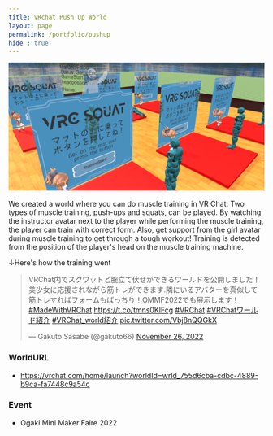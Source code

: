 ```yaml
---
title: VRchat Push Up World
layout: page
permalink: /portfolio/pushup
hide : true
---
```


![Alt text](image/pushup.PNG)

We created a world where you can do muscle training in VR Chat. Two types of muscle training, push-ups and squats, can be played. By watching the instructor avatar next to the player while performing the muscle training, the player can train with correct form. Also, get support from the girl avatar during muscle training to get through a tough workout! Training is detected from the position of the player's head on the muscle training machine.

↓Here's how the training went

<blockquote class="twitter-tweet"><p lang="ja" dir="ltr">VRChat内でスクワットと腕立て伏せができるワールドを公開しました！美少女に応援されながら筋トレができます.隣にいるアバターを真似して筋トレすればフォームもばっちり！OMMF2022でも展示します！<a href="https://twitter.com/hashtag/MadeWithVRChat?src=hash&amp;ref_src=twsrc%5Etfw">#MadeWithVRChat</a> <a href="https://t.co/tmns0KlFcg">https://t.co/tmns0KlFcg</a> <a href="https://twitter.com/hashtag/VRChat?src=hash&amp;ref_src=twsrc%5Etfw">#VRChat</a> <a href="https://twitter.com/hashtag/VRChat%E3%83%AF%E3%83%BC%E3%83%AB%E3%83%89%E7%B4%B9%E4%BB%8B?src=hash&amp;ref_src=twsrc%5Etfw">#VRChatワールド紹介</a> <a href="https://twitter.com/hashtag/VRChat_world%E7%B4%B9%E4%BB%8B?src=hash&amp;ref_src=twsrc%5Etfw">#VRChat_world紹介</a> <a href="https://t.co/Vbj8nQQGkX">pic.twitter.com/Vbj8nQQGkX</a></p>&mdash; Gakuto Sasabe (@gakuto66) <a href="https://twitter.com/gakuto66/status/1596396970070810625?ref_src=twsrc%5Etfw">November 26, 2022</a></blockquote> <script async src="https://platform.twitter.com/widgets.js" charset="utf-8"></script>

### WorldURL
- https://vrchat.com/home/launch?worldId=wrld_755d6cba-cdbc-4889-b9ca-fa7448c9a54c

### Event
- Ogaki Mini Maker Faire 2022